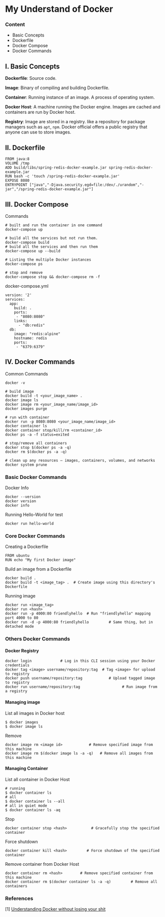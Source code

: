 # My Understand of Docker 

### Content

- Basic Concepts
- Dockerfile
- Docker Compose
- Docker Commands



## I. Basic Concepts

**Dockerfile**: Source code.

**Image**: Binary of compiling and building Dockerfile.

**Container**: Running instance of an image. A process of operating system.

**Docker Host**: A machine running the Docker engine. Images are cached and containers are run by Docker host.

**Registry**: Image are stored in a registry. like a repository for package managers such as `apt`, `npm`. Docker official offers a public registry that anyone can use to store images.



## II. Dockerfile

```
FROM java:8
VOLUME /tmp
ADD build/libs/spring-redis-docker-example.jar spring-redis-docker-example.jar
RUN bash -c 'touch /spring-redis-docker-example.jar'
EXPOSE 8080
ENTRYPOINT ["java","-Djava.security.egd=file:/dev/./urandom","-jar","/spring-redis-docker-example.jar"]
```



## III. Docker Compose

Commands

```
# built and run the container in one command
docker-compose up

# build all the services but not run them.
docker-compose build
# build all the services and then run them
docker-compose up --build

# Listing the multiple Docker instances
docker-compose ps

# stop and remove
docker-compose stop && docker-compose rm -f
```

docker-compose.yml

```
version: '2'
services:
  app:
    build: .
    ports:
     - "8080:8080"
    links:
      - "db:redis"
  db:
    image: "redis:alpine"
    hostname: redis
    ports:
     - "6379:6379"
```





## IV. Docker Commands

Common Commands

```
docker -v

# build image
docker build -t <your_image_name> .
docker image ls
docker image rm <your_image_name/image_id>
docker images purge

# run with container
docker run -p 8080:8080 <your_image_name/image_id>
docker container ls
docker container stop/kill/rm <container_id>
docker ps -a -f status=exited

# stop/remove all containers
docker stop $(docker ps -a -q)
docker rm $(docker ps -a -q)

# clean up any resources — images, containers, volumes, and networks
docker system prune
```



### Basic Docker Commands

Docker Info

```
docker --version
docker version
docker info
```

Running Hello-World for test

```
docker run hello-world
```



### Core Docker Commands

Creating a Dockerfile

```
FROM ubuntu
RUN echo "My first Docker image"
```



Build an image from a Dockerfile

```
docker build .
docker build -t <image_tag> .  # Create image using this directory's Dockerfile
```



Running image

```
docker run <image_tag>
docker run <hash>
docker run -p 4000:80 friendlyhello  # Run "friendlyhello" mapping port 4000 to 80
docker run -d -p 4000:80 friendlyhello         # Same thing, but in detached mode
```



### Others Docker Commands

#### Docker Registry

```
docker login             # Log in this CLI session using your Docker credentials
docker tag <image> username/repository:tag  # Tag <image> for upload to registry
docker push username/repository:tag            # Upload tagged image to registry
docker run username/repository:tag                   # Run image from a registry
```

#### Managing image 

List all images in Docker host

```
$ docker images
$ docker image ls
```

Remove 

```
docker image rm <image id>            # Remove specified image from this machine
docker image rm $(docker image ls -a -q)   # Remove all images from this machine
```



#### Managing Container

List all container in Docker Host

```
# running
$ docker container ls
# all
$ docker container ls --all
# all in quiet mode
$ docker container ls -aq
```

Stop

```
docker container stop <hash>           # Gracefully stop the specified container
```

Force shutdown

```
docker container kill <hash>         # Force shutdown of the specified container
```

Remove container from Docker Host

```
docker container rm <hash>        # Remove specified container from this machine
docker container rm $(docker container ls -a -q)         # Remove all containers
```









### References

[1] [Understanding Docker without losing your shit](https://blog.hipolabs.com/understanding-docker-without-losing-your-shit-cf2b30307c63)